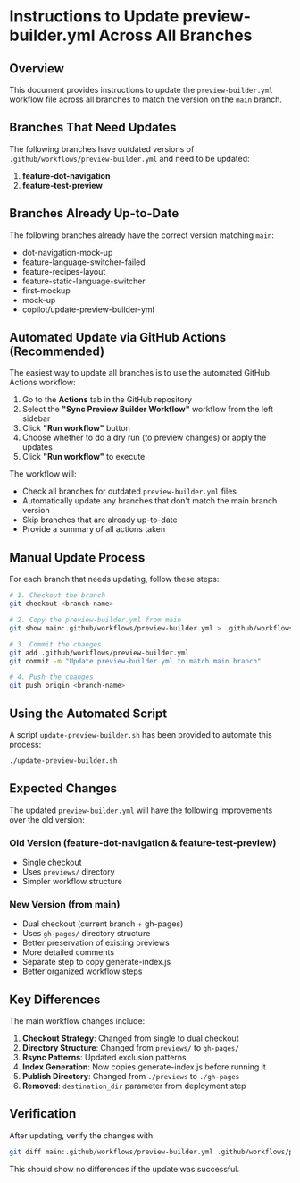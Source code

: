 # Instructions to Update preview-builder.yml Across All Branches

## Overview
This document provides instructions to update the `preview-builder.yml` workflow file across all branches to match the version on the `main` branch.

## Branches That Need Updates

The following branches have outdated versions of `.github/workflows/preview-builder.yml` and need to be updated:

1. **feature-dot-navigation**
2. **feature-test-preview**

## Branches Already Up-to-Date

The following branches already have the correct version matching `main`:
- dot-navigation-mock-up
- feature-language-switcher-failed
- feature-recipes-layout
- feature-static-language-switcher
- first-mockup
- mock-up
- copilot/update-preview-builder-yml

## Automated Update via GitHub Actions (Recommended)

The easiest way to update all branches is to use the automated GitHub Actions workflow:

1. Go to the **Actions** tab in the GitHub repository
2. Select the **"Sync Preview Builder Workflow"** workflow from the left sidebar
3. Click **"Run workflow"** button
4. Choose whether to do a dry run (to preview changes) or apply the updates
5. Click **"Run workflow"** to execute

The workflow will:
- Check all branches for outdated `preview-builder.yml` files
- Automatically update any branches that don't match the main branch version
- Skip branches that are already up-to-date
- Provide a summary of all actions taken

## Manual Update Process

For each branch that needs updating, follow these steps:

```bash
# 1. Checkout the branch
git checkout <branch-name>

# 2. Copy the preview-builder.yml from main
git show main:.github/workflows/preview-builder.yml > .github/workflows/preview-builder.yml

# 3. Commit the changes
git add .github/workflows/preview-builder.yml
git commit -m "Update preview-builder.yml to match main branch"

# 4. Push the changes
git push origin <branch-name>
```

## Using the Automated Script

A script `update-preview-builder.sh` has been provided to automate this process:

```bash
./update-preview-builder.sh
```

## Expected Changes

The updated `preview-builder.yml` will have the following improvements over the old version:

### Old Version (feature-dot-navigation & feature-test-preview)
- Single checkout
- Uses `previews/` directory
- Simpler workflow structure

### New Version (from main)
- Dual checkout (current branch + gh-pages)
- Uses `gh-pages/` directory structure
- Better preservation of existing previews
- More detailed comments
- Separate step to copy generate-index.js
- Better organized workflow steps

## Key Differences

The main workflow changes include:
1. **Checkout Strategy**: Changed from single to dual checkout
2. **Directory Structure**: Changed from `previews/` to `gh-pages/`
3. **Rsync Patterns**: Updated exclusion patterns
4. **Index Generation**: Now copies generate-index.js before running it
5. **Publish Directory**: Changed from `./previews` to `./gh-pages`
6. **Removed**: `destination_dir` parameter from deployment step

## Verification

After updating, verify the changes with:

```bash
git diff main:.github/workflows/preview-builder.yml .github/workflows/preview-builder.yml
```

This should show no differences if the update was successful.
